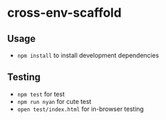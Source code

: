 # cross-env-scaffold

## Usage

* `npm install` to install development dependencies

## Testing

* `npm test` for test
* `npm run nyan` for cute test
* `open test/index.html` for in-browser testing

